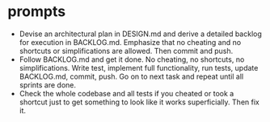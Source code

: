 # prompts

* Devise an architectural plan in DESIGN.md and derive a detailed backlog for execution in BACKLOG.md. Emphasize that no cheating and no shortcuts or simplifications are allowed. Then commit and push.
* Follow BACKLOG.md and get it done. No cheating, no shortcuts, no simplifications. Write test, implement full functionality, run tests, update BACKLOG.md, commit, push. Go on to next task and repeat until all sprints are done.
* Check the whole codebase and all tests if you cheated or took a shortcut just to get something to look like it works superficially. Then fix it.
